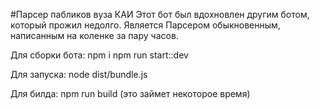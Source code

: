 #Парсер пабликов вуза КАИ
Этот бот был вдохновлен другим ботом, который прожил недолго. Является Парсером обыкновенным, написанным на коленке за пару часов.

Для сборки бота:
npm i
npm run start::dev

Для запуска:
node dist/bundle.js

Для билда:
npm run build (это займет некоторое время)